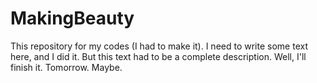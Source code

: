 # MakingBeauty
This repository for my codes (I had to make it).
I need to write some text here, and I did it. But this text had to be a complete description. Well, I'll finish it. Tomorrow. Maybe.

